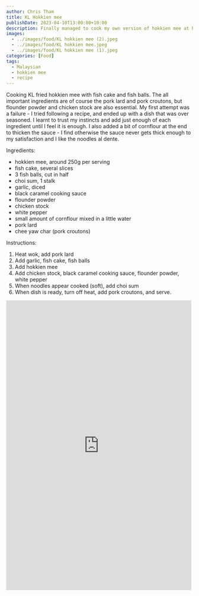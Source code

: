 ```yaml
---
author: Chris Tham
title: KL Hokkien mee
publishDate: 2023-04-10T13:00:00+10:00
description: Finally managed to cook my own version of hokkien mee at home.
images:
  - ../images/food/KL hokkien mee (2).jpeg
  - ../images/food/KL hokkien mee.jpeg
  - ../images/food/KL hokkien mee (1).jpeg
categories: [Food]
tags:
  - Malaysian
  - hokkien mee
  - recipe
---
```

Cooking KL fried hokkien mee with fish cake and fish balls. The all important ingredients are of course the pork lard and pork croutons, but flounder powder and chicken stock are also essential. My first attempt was a failure - I tried following a recipe, and ended up with a dish that was over seasoned. I learnt to trust my instincts and add just enough of each ingredient until I feel it is enough. I also added a bit of cornflour at the end to thicken the sauce - I find otherwise the sauce never gets thick enough to my satisfaction and I like the noodles al dente.

Ingredients:

- hokkien mee, around 250g per serving
- fish cake, several slices
- 3 fish balls, cut in half
- choi sum, 1 stalk
- garlic, diced
- black caramel cooking sauce
- flounder powder
- chicken stock
- white pepper
- small amount of cornflour mixed in a little water
- pork lard
- chee yaw char (pork croutons)

Instructions:

1. Heat wok, add pork lard
2. Add garlic, fish cake, fish balls
3. Add hokkien mee
4. Add chicken stock, black caramel cooking sauce, flounder powder, white pepper
5. When noodles appear cooked (soft), add choi sum
6. When dish is ready, turn off heat, add pork croutons, and serve.

<iframe src="https://www.facebook.com/plugins/post.php?href=https%3A%2F%2Fwww.facebook.com%2Fchris1.tham%2Fposts%2Fpfbid0urzrvKZ8uWLJTp3FHqf6vowe2HwSaz3SgQXtenHwZGeL8APS3prob6D57Xx67LStl&show_text=true&width=500" width="500" height="781" style="border:none;overflow:hidden" scrolling="no" frameborder="0" allowfullscreen="true" allow="autoplay; clipboard-write; encrypted-media; picture-in-picture; web-share"></iframe>
